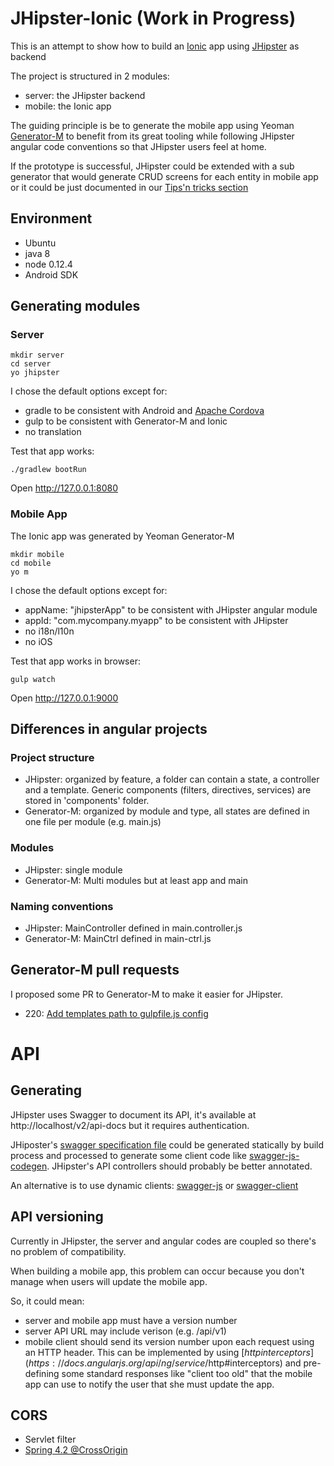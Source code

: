 # JHipster-Ionic (Work in Progress)

This is an attempt to show how to build an [Ionic](http://ionicframework.com/) app using [JHipster](http://jhipster.github.io/) as backend

The project is structured in 2 modules:
- server: the JHipster backend
- mobile: the Ionic app

The guiding principle is be to generate the mobile app using Yeoman [Generator-M](https://github.com/mwaylabs/generator-m)
to benefit from its great tooling while following JHipster angular code conventions so that
JHipster users feel at home.

If the prototype is successful, JHipster could be extended with a sub generator that would generate CRUD screens for each entity in mobile app or it could be just documented in our [Tips'n tricks section](http://jhipster.github.io/tips.html)

## Environment

- Ubuntu
- java 8
- node 0.12.4
- Android SDK

## Generating modules

### Server

    mkdir server
    cd server
    yo jhipster

I chose the default options except for:

- gradle to be consistent with Android and [Apache Cordova](https://cordova.apache.org/)
- gulp to be consistent with Generator-M and Ionic
- no translation

Test that app works:

    ./gradlew bootRun

Open http://127.0.0.1:8080

### Mobile App

The Ionic app was generated by Yeoman Generator-M

    mkdir mobile
    cd mobile
    yo m

I chose the default options except for:

- appName: "jhipsterApp" to be consistent with JHipster angular module
- appId: "com.mycompany.myapp" to be consistent with JHipster
- no i18n/l10n
- no iOS

Test that app works in browser:

    gulp watch

Open http://127.0.0.1:9000

## Differences in angular projects

### Project structure

- JHipster: organized by feature, a folder can contain a state, a controller and a template. Generic components (filters, directives, services) are stored in 'components' folder.
- Generator-M: organized by module and type, all states are defined in one file per module (e.g. main.js)

### Modules

- JHipster: single module
- Generator-M: Multi modules but at least app and main

### Naming conventions

- JHipster: MainController defined in main.controller.js
- Generator-M: MainCtrl defined in main-ctrl.js

## Generator-M pull requests

I proposed some PR to Generator-M to make it easier for JHipster.

- 220: [Add templates path to gulpfile.js config](https://github.com/mwaylabs/generator-m/pull/220)

# API

## Generating

JHipster uses Swagger to document its API, it's available at http://localhost/v2/api-docs but it requires authentication.

JHiposter's [swagger specification file](https://github.com/wordnik/swagger-spec) could be generated statically by build process and processed to generate some client code like [swagger-js-codegen](https://github.com/wcandillon/swagger-js-codegen). JHipster's API controllers should probably be better annotated.

An alternative is to use dynamic clients: [swagger-js](https://github.com/swagger-api/swagger-js) or [swagger-client](https://github.com/signalfx/swagger-client)

## API versioning

Currently in JHipster, the server and angular codes are coupled so there's no problem of compatibility.

When building a mobile app, this problem can occur because you don't manage when users will update the mobile app.

So, it could mean:

- server and mobile app must have a version number
- server API URL may include verison  (e.g. /api/v1)
- mobile client should send its version number upon each request using an HTTP header. This can be implemented by using [$http interceptors](https://docs.angularjs.org/api/ng/service/$http#interceptors) and pre-defining some standard responses like "client too old" that the mobile app can use to notify the user that she must update the app.

## CORS

- Servlet filter 
- [Spring 4.2 @CrossOrigin](https://spring.io/blog/2015/06/08/cors-support-in-spring-framework)
